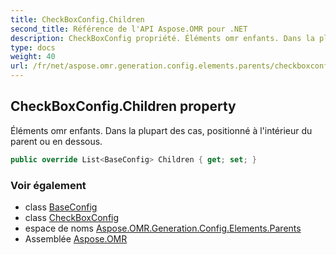 ```yaml
---
title: CheckBoxConfig.Children
second_title: Référence de l'API Aspose.OMR pour .NET
description: CheckBoxConfig propriété. Éléments omr enfants. Dans la plupart des cas positionné à lintérieur du parent ou en dessous.
type: docs
weight: 40
url: /fr/net/aspose.omr.generation.config.elements.parents/checkboxconfig/children/
---
```

## CheckBoxConfig.Children property

Éléments omr enfants. Dans la plupart des cas, positionné à l'intérieur du parent ou en dessous.

```csharp
public override List<BaseConfig> Children { get; set; }
```

### Voir également

* class [BaseConfig](../../../aspose.omr.generation.config/baseconfig/)
* class [CheckBoxConfig](../)
* espace de noms [Aspose.OMR.Generation.Config.Elements.Parents](../../checkboxconfig/)
* Assemblée [Aspose.OMR](../../../)


